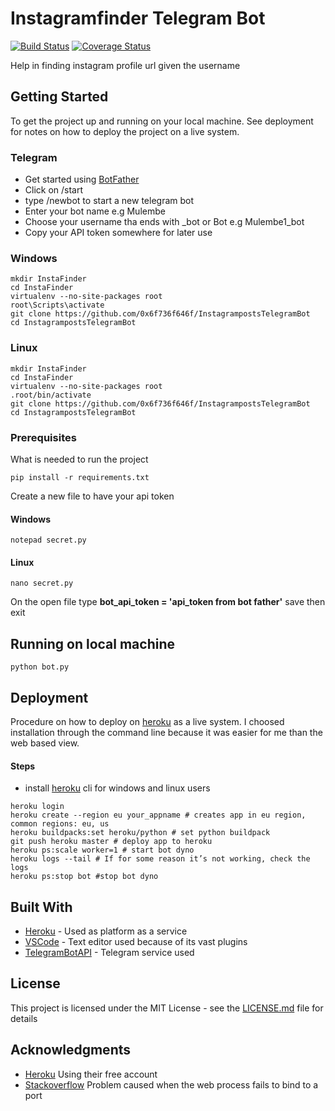 # Instagramfinder Telegram Bot 
[![Build Status](https://travis-ci.com/0x6f736f646f/InstagrampostsTelegramBot.svg?branch=master)](https://travis-ci.com/0x6f736f646f/InstagrampostsTelegramBot)
[![Coverage Status](https://coveralls.io/repos/github/0x6f736f646f/InstagrampostsTelegramBot/badge.svg?branch=master)](https://coveralls.io/github/0x6f736f646f/InstagrampostsTelegramBot?branch=master)

Help in finding instagram profile url given the username

## Getting Started

To get the project up and running on your local machine. See deployment for notes on how to deploy the project on a live system.

### Telegram
* Get started using [BotFather](http://t.me/BotFather)
* Click on /start
* type /newbot to start a new telegram bot
* Enter your bot name e.g Mulembe
* Choose your username tha ends with _bot or Bot e.g Mulembe1_bot
* Copy your API token somewhere for later use


### Windows
```
mkdir InstaFinder
cd InstaFinder
virtualenv --no-site-packages root
root\Scripts\activate
git clone https://github.com/0x6f736f646f/InstagrampostsTelegramBot
cd InstagrampostsTelegramBot
```

### Linux
```
mkdir InstaFinder
cd InstaFinder
virtualenv --no-site-packages root
.root/bin/activate
git clone https://github.com/0x6f736f646f/InstagrampostsTelegramBot
cd InstagrampostsTelegramBot
```


### Prerequisites

What is needed to run the project
```
pip install -r requirements.txt
```
Create a new file to have your api token 

#### Windows
```
notepad secret.py
```
#### Linux
```
nano secret.py
```
On the open file type **bot_api_token = 'api_token from bot father'**
save then exit

## Running on local machine
```
python bot.py
```
## Deployment

Procedure on how to deploy on [heroku](https://www.heroku.com/) as a live system. I choosed installation through the command line because it was easier for me than the web based view.
#### Steps
* install [heroku](https://devcenter.heroku.com/articles/heroku-cli#download-and-install) cli for windows and linux users
```
heroku login
heroku create --region eu your_appname # creates app in eu region, common regions: eu, us
heroku buildpacks:set heroku/python # set python buildpack
git push heroku master # deploy app to heroku
heroku ps:scale worker=1 # start bot dyno
heroku logs --tail # If for some reason it’s not working, check the logs
heroku ps:stop bot #stop bot dyno
```

## Built With

* [Heroku](https://www.heroku.com/) - Used as platform as a service
* [VSCode](https://code.visualstudio.com/) - Text editor used because of its vast plugins
* [TelegramBotAPI](https://github.com/eternnoir/pyTelegramBotAPI) - Telegram service used

## License
This project is licensed under the MIT License - see the [LICENSE.md](https://github.com/0x6f736f646f/InstagrampostsTelegramBot/blob/master/LICENSE) file for details

## Acknowledgments

* [Heroku](https://www.heroku.com/) Using their free account
* [Stackoverflow](https://stackoverflow.com/questions/40356197/python-error-r10-boot-timeout-web-process-failed-to-bind-to-port-within) Problem caused when the web process fails to bind to a port
